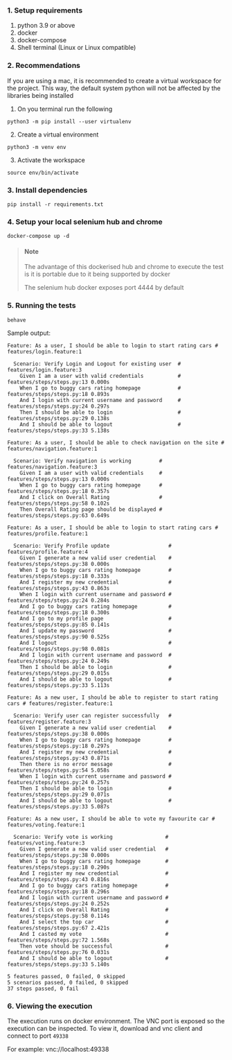 ### 1. Setup requirements 
1. python 3.9 or above
2. docker
3. docker-compose
4. Shell terminal (Linux or Linux compatible)

### 2. Recommendations
If you are using a mac, it is recommended to create a virtual workspace for the project. This way, the default system python will not be affected by the libraries being installed
 1. On you terminal run the following  
```
python3 -m pip install --user virtualenv
```

2. Create a virtual environment
```
python3 -m venv env
```

3. Activate the workspace
``` 
source env/bin/activate
```

### 3. Install dependencies

    pip install -r requirements.txt

### 4. Setup your local selenium hub and chrome

    docker-compose up -d

> #### Note
> The advantage of this dockerised hub and chrome to execute the test is it is portable due to it being supported by docker
> 
> The selenium hub docker exposes port 4444 by default
### 5. Running the tests 

    behave


Sample output:
```buildoutcfg
Feature: As a user, I should be able to login to start rating cars # features/login.feature:1

  Scenario: Verify Login and Logout for existing user  # features/login.feature:3
    Given I am a user with valid credentials           # features/steps/steps.py:13 0.000s
    When I go to buggy cars rating homepage            # features/steps/steps.py:18 0.893s
    And I login with current username and password     # features/steps/steps.py:24 0.297s
    Then I should be able to login                     # features/steps/steps.py:29 0.138s
    And I should be able to logout                     # features/steps/steps.py:33 5.138s

Feature: As a user, I should be able to check navigation on the site # features/navigation.feature:1

  Scenario: Verify navigation is working         # features/navigation.feature:3
    Given I am a user with valid credentials     # features/steps/steps.py:13 0.000s
    When I go to buggy cars rating homepage      # features/steps/steps.py:18 0.357s
    And I click on Overall Rating                # features/steps/steps.py:58 0.102s
    Then Overall Rating page should be displayed # features/steps/steps.py:63 0.649s

Feature: As a user, I should be able to login to start rating cars # features/profile.feature:1

  Scenario: Verify Profile update                   # features/profile.feature:4
    Given I generate a new valid user credential    # features/steps/steps.py:38 0.000s
    When I go to buggy cars rating homepage         # features/steps/steps.py:18 0.333s
    And I register my new credential                # features/steps/steps.py:43 0.863s
    When I login with current username and password # features/steps/steps.py:24 0.284s
    And I go to buggy cars rating homepage          # features/steps/steps.py:18 0.300s
    And I go to my profile page                     # features/steps/steps.py:85 0.141s
    And I update my password                        # features/steps/steps.py:90 0.525s
    And I logout                                    # features/steps/steps.py:98 0.081s
    And I login with current username and password  # features/steps/steps.py:24 0.249s
    Then I should be able to login                  # features/steps/steps.py:29 0.015s
    And I should be able to logout                  # features/steps/steps.py:33 5.113s

Feature: As a new user, I should be able to register to start rating cars # features/register.feature:1

  Scenario: Verify user can register successfully   # features/register.feature:3
    Given I generate a new valid user credential    # features/steps/steps.py:38 0.000s
    When I go to buggy cars rating homepage         # features/steps/steps.py:18 0.297s
    And I register my new credential                # features/steps/steps.py:43 0.871s
    Then there is no error message                  # features/steps/steps.py:54 5.058s
    When I login with current username and password # features/steps/steps.py:24 0.257s
    Then I should be able to login                  # features/steps/steps.py:29 0.071s
    And I should be able to logout                  # features/steps/steps.py:33 5.087s

Feature: As a new user, I should be able to vote my favourite car # features/voting.feature:1

  Scenario: Verify vote is working                 # features/voting.feature:3
    Given I generate a new valid user credential   # features/steps/steps.py:38 0.000s
    When I go to buggy cars rating homepage        # features/steps/steps.py:18 0.290s
    And I register my new credential               # features/steps/steps.py:43 0.816s
    And I go to buggy cars rating homepage         # features/steps/steps.py:18 0.296s
    And I login with current username and password # features/steps/steps.py:24 0.252s
    And I click on Overall Rating                  # features/steps/steps.py:58 0.114s
    And I select the top car                       # features/steps/steps.py:67 2.421s
    And I casted my vote                           # features/steps/steps.py:72 1.568s
    Then vote should be successful                 # features/steps/steps.py:76 0.031s
    And I should be able to logout                 # features/steps/steps.py:33 5.140s

5 features passed, 0 failed, 0 skipped
5 scenarios passed, 0 failed, 0 skipped
37 steps passed, 0 fail
```
### 6. Viewing the execution
The execution runs on docker environment.
The VNC port is exposed so the execution can be inspected.
To view it, download and vnc client and connect to port `49338`

For example: vnc://localhost:49338
